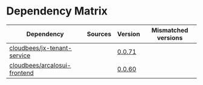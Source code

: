 # Dependency Matrix

Dependency | Sources | Version | Mismatched versions
---------- | ------- | ------- | -------------------
[cloudbees/jx-tenant-service](https://github.com/cloudbees/jx-tenant-service) |  | [0.0.71](https://github.com/cloudbees/jx-tenant-service/releases/tag/v0.0.71) | 
[cloudbees/arcalosui-frontend](https://github.com/cloudbees/arcalosui-frontend) |  | [0.0.60]() | 
